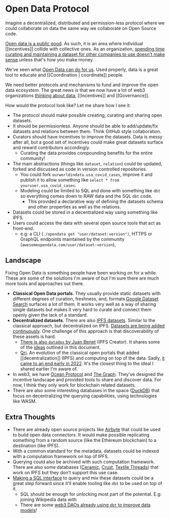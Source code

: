 # Open Data Protocol

Imagine a decentralized, distributed and permission-less protocol where we could collaborate on data the same way we collaborate on Open Source code.

[Open data is a public good](https://en.wikipedia.org/wiki/Open_data#Open_Data_as_commons). As such, it is an area where individual [[incentives]] collide with collective ones. As an organization, [spending time curating and maintaining a dataset for other companies to use doesn't make sense](https://en.wikipedia.org/wiki/Economics_of_open_data) unless that's how you make money.

We've seen what [Open Data can do for us](https://ourworldindata.org/). Used properly, data is a great tool to educate and [[Coordination | coordinate]] people.

We need better protocols and mechanisms to fund and improve the open data ecosystem. The great news is that we now have a lot of web3 organizations [thinking about data](https://docs.indexcoop.com/our-products/data-economy-index-data), [[Incentives]] and [[Governance]].

How would the protocol look like? Let me share how I see it:
- The protocol should make possible creating, curating and sharing open datasets.
- It should be permissionless. Anyone should be able to add/update/fix datasets and relations between them. Think GitHub style collaboration.
- Curators should have incentives to improve the datasets. Data is messy after all, but a good set of incentives could make great datasets surface and reward contributors accordingly.
	- Curating the data provides compounding benefits for the entire community!
- The main abstractions (things like `dataset`, `relation`) could be updated, forked and discussed as code in version controlled repositories.
	- You could fork `ourworldindata.usa_covid_cases`, improve it and publish it to allow something like `select * from youruser.usa_covid_cases`.
	- Modeling could be limited to SQL and done with something like `dbt` so everything comes down to RAW data and the SQL `dbt` code.
		- This provided a declarative way of defining the datasets schema and other properties as well as the relations.
- Datasets could be stored in a decentralized way using something like IPFS.
- Users could access the data with several open source tools that act as front-end.
	- e.g: a CLI (`./opendata get "user/dataset:version")`, HTTPS or GraphQL endpoints maintained by the community (`awesomeopendata.com/user/dataset:version`),


## Landscape

Fixing Open Data is something people have been working on for a while. These are some of the solutions I'm aware of but I'm sure there are much more tools and approaches out there.

- **Classical Open Data portals**. They usually provide static datasets with different degrees of curation, freshness, and, formats.[Google Dataset Search](https://datasetsearch.research.google.com/search?query=coronavirus%20covid-19&docid=L2cvMTFtX2pzNTN5OQ%3D%3D) surfaces a lot of them.  It works very well as a way of sharing single datasets but makes it very hard to curate and connect them openly given the lack of a standard.
- **Decentralized datasets**. There are also [IPFS datasets](https://awesome.ipfs.io/datasets/). Similar to the classical approach, but decentralized on IPFS. [Datasets are being added continuously](https://youtu.be/-9rKtrwMkG0?t=638). One challenge of this approach is that discoverability of these assets is hard.
	- [There is also `datadex` by Juan Benet](https://juan.benet.ai/blog/2014-03-11-discussion-scienceexchange/) (IPFS Creator). It shares some of the  [ideas](https://github.com/jbenet/data/blob/master/dev/designdoc.md) outlined in this document.
	- [Qri](https://qri.io/). An evolution of the classical open portals that added [[decentralization]] (IPFS) and computing on top of the data. Sadly, [it came to an end early in 2022](https://qri.io/winding_down). It's the closest thing to the ideal I shared earlier I'm aware of.
- In web3, we have [Ocean Protocol](https://oceanprotocol.com/) and [The Graph](https://thegraph.com/). They've designed the incentive landscape and provided tools to share and discover data. For now, I think they only work for blockchain related datasets.
- There are also some interesting databases in the space ([DuckDB](https://duckdb.org/)) that focus on decentralizing the querying capabilities, using technologies like WASM.


## Extra Thoughts
- There are already open source projects like [Airbyte](https://airbyte.com/) that could be used to build open data connectors. It would make possible replicating something from a random source (like the Ethereum blockchain) to a destination (like IPFS).
- With a common standard for the metadata, datasets could be indexed with a computation framework on top of IPFS.
- Querying could also be archived with such computation framework. There are also some databases ([Ceramic](https://ceramic.network/), [Crust](https://www.crust.network/), [Textile Threads](https://github.com/textileio/go-threads)) that work on IPFS but they don't support this use case.
- [Making a SQL interface](https://twitter.com/josephjacks_/status/1492931290416365568) to query and mix these datasets could be a great step forward since it'll enable tooling like `dbt` to be used on top of it.
	- SQL should be enough for unlocking most part of the potential. E.g: joining Wikipedia data with
	- There are some [web3 DAOs already using `dbt` to improve data models](https://github.com/MetricsDAO/harmony_dbt/tree/main/models/metrics)!
